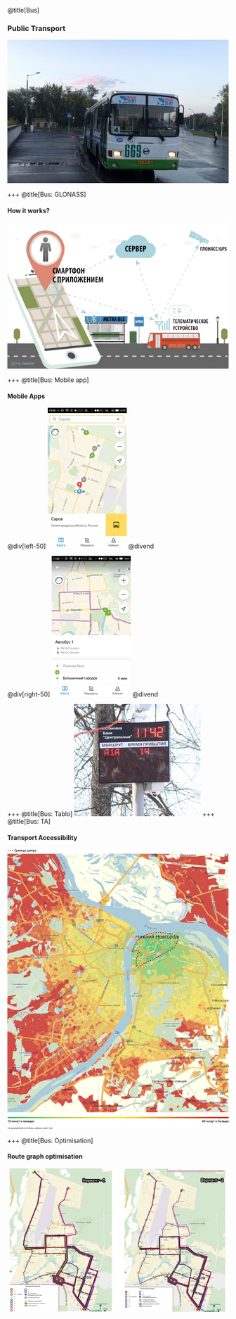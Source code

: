 @title[Bus]
### Public Transport

![Bus](assets/images/Bus/bus.jpg)

+++
@title[Bus: GLONASS]
#### How it works?
![GLONASS](assets/images/Bus/bus-glonass.png)

+++
@title[Bus: Mobile app]
#### Mobile Apps
@div[left-50]
![Yandex.Transport 1](assets/images/Bus/bus-yandex-01.png)
@divend

@div[right-50]
![Yandex.Transport 2](assets/images/Bus/bus-yandex-02.png)
@divend

+++
@title[Bus: Tablo]
![Tablo](assets/images/Bus/bus-tablo.jpg)
+++
@title[Bus: TA]
#### Transport Accessibility

![TA](assets/images/Bus/bus-ta.png)


+++
@title[Bus: Optimisation]
#### Route graph optimisation
![Route grap optmisation](assets/images/Bus/bus-route-graph.jpg)
